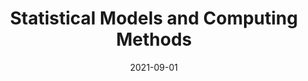 ---
title: "Statistical Models and Computing Methods"
collection: teaching
type: "Teaching assistant"
permalink: /teaching/2021-fall
venue: "School of Mathematical Sciences, Peking Univeristy"
date: 2021-09-01
---